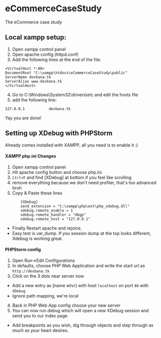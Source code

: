 # eCommerceCaseStudy
The eCommerce case study


## Local xampp setup:
1. Open xampp control panel
2. Open apache config (httpd.conf)
3. Add the following lines at the end of the file:
```
<VirtualHost *:80>
DocumentRoot "C:\xampp\htdocs\eCommerceCaseStudy\public"
ServerName devbana.tk
ServerAlias www.devbana.tk
</VirtualHost>
```
4. Go to C:\Windows\System32\drivers\etc and edit the hosts file
5. add the following line:
```
127.0.0.1           devbana.tk
```

Yay you are done!

## Setting up XDebug with PHPStorm

Already comes installed with XAMPP, all you need is to enable it :)

#### XAMPP php.ini Changes
1. Open xampp control panel
2. Hit apache config button and choose php.ini
3. ```Ctrl+F``` and find [XDebug]  at bottom if you feel like scrolling
4. remove everything because we don't need profiler, that's too advanced bruh
5. Copy & Paste these lines
```
       [XDebug]
       zend_extension = "C:\xampp\php\ext\php_xdebug.dll"
       xdebug.remote_enable = 1
       xdebug.remote_handler = "dbgp"
       xdebug.remote_host = "127.0.0.1"
```
- Finally Restart apache and rejoice.
 - Easy test is var_dump. If you session dump at the top looks different, Xdebug is working great.

#### PHPStorm config
1. Open Run->Edit Configurations
2. In defaults, choose PHP Web Application and write the start url as ```http://devbana.tk```
3. Click on the 3 dots near server now
 - Add a new entry as [name wtvr] with host ```localhost``` on port ```80``` with ```XDebug```
  - Ignore path mapping, we're local
4. Back in PHP Web App config choose your new server
5. You can now run debug which will open a new XDebug session and send you to our index page.
 - Add breakpoints as you wish, dig through objects and step through as much as your heart desires.